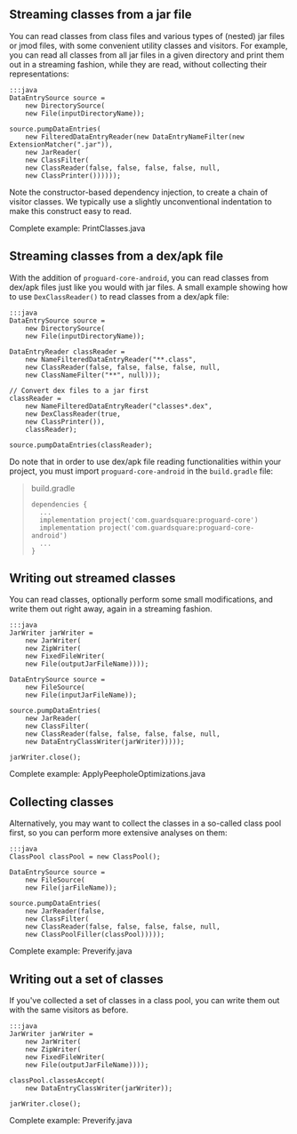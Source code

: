 ## Streaming classes from a jar file

You can read classes from class files and various types of (nested) jar files
or jmod files, with some convenient utility classes and visitors. For example,
you can read all classes from all jar files in a given directory and print
them out in a streaming fashion, while they are read, without collecting their
representations:

    :::java
    DataEntrySource source =
        new DirectorySource(
        new File(inputDirectoryName));

    source.pumpDataEntries(
        new FilteredDataEntryReader(new DataEntryNameFilter(new ExtensionMatcher(".jar")),
        new JarReader(
        new ClassFilter(
        new ClassReader(false, false, false, false, null,
        new ClassPrinter())))));

Note the constructor-based dependency injection, to create a chain of visitor
classes. We typically use a slightly unconventional indentation to make this
construct easy to read.

Complete example: PrintClasses.java

## Streaming classes from a dex/apk file

With the addition of `proguard-core-android`, you can read classes from dex/apk 
files just like you would with jar files. A small example showing how to use 
`DexClassReader()` to read classes from a dex/apk file:

    :::java
    DataEntrySource source = 
        new DirectorySource(
        new File(inputDirectoryName));

    DataEntryReader classReader =
        new NameFilteredDataEntryReader("**.class",
        new ClassReader(false, false, false, false, null,
        new ClassNameFilter("**", null)));

    // Convert dex files to a jar first
    classReader =
        new NameFilteredDataEntryReader("classes*.dex",
        new DexClassReader(true,
        new ClassPrinter()),
        classReader);

    source.pumpDataEntries(classReader);

Do note that in order to use dex/apk file reading functionalities within 
your project, you must import `proguard-core-android` in the `build.gradle` 
file:

> build.gradle
> ```
> dependencies {
>   ...
>   implementation project('com.guardsquare:proguard-core')
>   implementation project('com.guardsquare:proguard-core-android')
>   ...
> }
> ```

## Writing out streamed classes

You can read classes, optionally perform some small modifications, and write
them out right away, again in a streaming fashion.

    :::java
    JarWriter jarWriter =
        new JarWriter(
        new ZipWriter(
        new FixedFileWriter(
        new File(outputJarFileName))));

    DataEntrySource source =
        new FileSource(
        new File(inputJarFileName));

    source.pumpDataEntries(
        new JarReader(
        new ClassFilter(
        new ClassReader(false, false, false, false, null,
        new DataEntryClassWriter(jarWriter)))));

    jarWriter.close();

Complete example: ApplyPeepholeOptimizations.java

## Collecting classes

Alternatively, you may want to collect the classes in a so-called class pool
first, so you can perform more extensive analyses on them:

    :::java
    ClassPool classPool = new ClassPool();

    DataEntrySource source =
        new FileSource(
        new File(jarFileName));

    source.pumpDataEntries(
        new JarReader(false,
        new ClassFilter(
        new ClassReader(false, false, false, false, null,
        new ClassPoolFiller(classPool)))));

Complete example: Preverify.java

## Writing out a set of classes

If you've collected a set of classes in a class pool, you can write them out
with the same visitors as before.

    :::java
    JarWriter jarWriter =
        new JarWriter(
        new ZipWriter(
        new FixedFileWriter(
        new File(outputJarFileName))));

    classPool.classesAccept(
        new DataEntryClassWriter(jarWriter));

    jarWriter.close();

Complete example: Preverify.java

